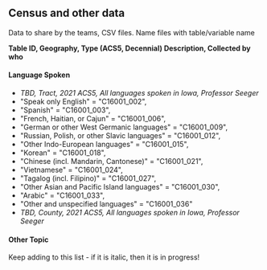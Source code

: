 ## Census and other data
Data to share by the teams, CSV files.  Name files with table/variable name


**Table ID, Geography, Type (ACS5, Decennial) Description, Collected by who**


#### Language Spoken
* *TBD, Tract, 2021 ACS5, All languages spoken in Iowa, Professor Seeger*
 * "Speak only English" = "C16001_002",
 * "Spanish" = "C16001_003", 
 * "French, Haitian, or Cajun" = "C16001_006", 
 * "German or other West Germanic languages" = "C16001_009", 
 * "Russian, Polish, or other Slavic languages" = "C16001_012",
 * "Other Indo-European languages" = "C16001_015",
 * "Korean" = "C16001_018",
 * "Chinese (incl. Mandarin, Cantonese)" = "C16001_021",
 * "Vietnamese" = "C16001_024",
 * "Tagalog (incl. Filipino)" = "C16001_027", 
 * "Other Asian and Pacific Island languages" = "C16001_030",
 * "Arabic" = "C16001_033",
 * "Other and unspecified languages" = "C16001_036"
* *TBD, County, 2021 ACS5, All languages spoken in Iowa, Professor Seeger*

#### Other Topic


Keep adding to this list  - if it is italic, then it is in progress!
